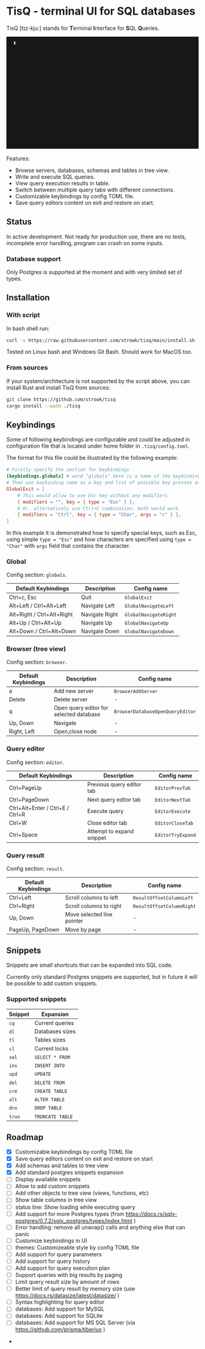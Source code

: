 # TisQ - terminal UI for SQL databases

TisQ [tɪz-kjuː] stands for **T**erminal **I**nterface for **S**QL **Q**ueries.

!["gif recording"](./vhs/base.gif)

Features:
- Browse servers, databases, schemas and tables in tree view.
- Write and execute SQL queries.
- View query execution results in table.
- Switch between multiple query tabs with different connections.
- Customizable keybindings by config TOML file.
- Save query editors content on exit and restore on start.

## Status

In active development. Not ready for production use, there are no tests, incomplete error handling, program can crash on some inputs.

### Database support

Only Postgres is supported at the moment and with very limited set of types.

## Installation

### With script

In bash shell run:

```bash
curl -s https://raw.githubusercontent.com/strowk/tisq/main/install.sh | bash
```

Tested on Linux bash and Windows Git Bash. Should work for MacOS too.

### From sources

If your system/architecture is not supported by the script above, 
you can install Rust and install TisQ from sources:

```bash
git clone https://github.com/strowk/tisq
cargo install --path ./tisq
```

## Keybindings

Some of following keybindings are configurable and could be adjusted in configuration 
file that is located under home folder in `.tisq/config.toml`.

The format for this file could be illustrated by the following example:

```toml
# Firstly specify the section for keybindings
[keybindings.globals] # word "globals" here is a name of the keybinding config section
# Then use keybinding name as a key and list of possible key presses as a value
GlobalExit = [
    # This would allow to use Esc key without any modifiers
    { modifiers = "", key = { type = "Esc" } },
    # Or, alternatively use Ctrl+C combination, both would work
    { modifiers = "Ctrl", key = { type = "Char", args = "c" } },
]
```

In this example it is demonstrated how to specify special keys, such as Esc,
using simple `type = "Esc"` and how characters are specified using `type = "Char"` with `args` field that contains the character.

### Global

Config section: `globals`.

| Default Keybindings        | Description    | Config name           | 
| ---                        | ---            | ---                   |
| Ctrl+c, Esc                | Quit           | `GlobalExit`          |
| Alt+Left / Ctrl+Alt+Left   | Navigate Left  | `GlobalNavigateLeft`  |
| Alt+Right / Ctrl+Alt+Right | Navigate Right | `GlobalNavigateRight` |
| Alt+Up / Ctrl+Alt+Up       | Navigate Up    | `GlobalNavigateUp`    |
| Alt+Down / Ctrl+Alt+Down   | Navigate Down  | `GlobalNavigateDown`  |

### Browser (tree view)

Config section: `browser`.

| Default Keybindings  | Description                              | Config name                       | 
| ---                  | ---                                      | ---                               |
| a                    | Add new server                           | `BrowserAddServer`                |
| Delete               | Delete server                            | -                                 |
| q                    | Open query editor for selected database  | `BrowserDatabaseOpenQueryEditor`  |
| Up, Down             | Navigate                                 | -                                 |
| Right, Left          | Open,close node                          | -                                 |

### Query editor

Config section: `editor`.

| Default Keybindings                | Description                  | Config name        | 
| ---                                | ---                          | ---                |
| Ctrl+PageUp                        | Previous query editor tab    | `EditorPrevTab`    |
| Ctrl+PageDown                      | Next query editor tab        | `EditorNextTab`    |
| Ctrl+Alt+Enter / Ctrl+E / Ctrl+R   | Execute query                | `EditorExecute`    |
| Ctrl+W                             | Close editor tab             | `EditorCloseTab`   |
| Ctrl+Space                         | Attempt to expand snippet    | `EditorTryExpand`  |

### Query result

Config section: `result`.

| Default Keybindings    | Description                 | Config name               | 
| ---                    | ---                         | ---                       |
| Ctrl+Left              | Scroll columns to left      | `ResultOffsetColumnLeft`  |
| Ctrl+Right             | Scroll columns to right     | `ResultOffsetColumnRight` |
| Up, Down               | Move selected line pointer  | -                         |
| PageUp, PageDown       | Move by page                | -                         |

## Snippets

Snippets are small shortcuts that can be expanded into SQL code.

Currently only standard Postgres snippets are supported, but in future it will be possible to add custom snippets.

### Supported snippets

| Snippet | Expansion |
| --- | --- |
| `cq` | Current queries |
| `dl` | Databases sizes |
| `tl` | Tables sizes |
| `cl` | Current locks |
| `sel` | `SELECT * FROM` |
| `ins` | `INSERT INTO` |
| `upd` | `UPDATE` |
| `del` | `DELETE FROM` |
| `cre` | `CREATE TABLE` |
| `alt` | `ALTER TABLE` |
| `dro` | `DROP TABLE` |
| `trun` | `TRUNCATE TABLE` |

## Roadmap

- [x] Customizable keybindings by config TOML file
- [x] Save query editors content on exit and restore on start
- [x] Add schemas and tables to tree view
- [x] Add standard postgres snippets expansion
- [ ] Display available snippets
- [ ] Allow to add custom snippets
- [ ] Add other objects to tree view (views, functions, etc)
- [ ] Show table columns in tree view
- [ ] status line: Show loading while executing query
- [ ] Add support for more Postgres types (from https://docs.rs/sqlx-postgres/0.7.2/sqlx_postgres/types/index.html )
- [ ] Error handling: remove all unwrap() calls and anything else that can panic
- [ ] Customize keybindings in UI
- [ ] themes: Customizeable style by config TOML file
- [ ] Add support for query parameters
- [ ] Add support for query history
- [ ] Add support for query execution plan
- [ ] Support queries with big results by paging
- [ ] Limit query result size by amount of rows
- [ ] Better limit of query result by memory size (use https://docs.rs/datasize/latest/datasize/ )
- [ ] Syntax highlighting for query editor
- [ ] databases: Add support for MySQL
- [ ] databases: Add support for SQLite
- [ ] databases: Add support for MS SQL Server (via https://github.com/prisma/tiberius )
- 

